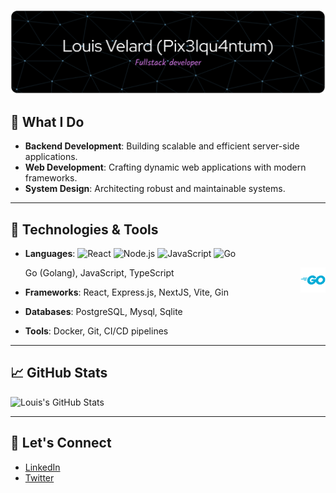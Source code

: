 ![Header](./github-header-image.png)

## 🧠 What I Do

* **Backend Development**: Building scalable and efficient server-side applications.
* **Web Development**: Crafting dynamic web applications with modern frameworks.
* **System Design**: Architecting robust and maintainable systems.

---

## 🔧 Technologies & Tools
* **Languages**: 
  ![React](https://img.shields.io/badge/React-61DAFB?style=for-the-badge&logo=react&logoColor=black)
  ![Node.js](https://img.shields.io/badge/Node.js-339933?style=for-the-badge&logo=node-dot-js&logoColor=white)
  ![JavaScript](https://img.shields.io/badge/JavaScript-F7DF1E?style=for-the-badge&logo=javascript&logoColor=black)
  ![Go](https://img.shields.io/badge/Language-Go-blue?logo=go&logoColor=white&style=for-the-badge)


  <img align="right" alt="Coding" width="40" src="https://github.com/devicons/devicon/blob/master/icons/go/go-original-wordmark.svg"> Go (Golang), JavaScript, TypeScript
* **Frameworks**: React, Express.js, NextJS, Vite, Gin
* **Databases**: PostgreSQL, Mysql, Sqlite
* **Tools**: Docker, Git, CI/CD pipelines

---

## 📈 GitHub Stats

![Louis's GitHub Stats](https://github-readme-stats.vercel.app/api?username=Pix3lqu4ntum\&show_icons=true\&hide_title=true\&count_private=true\&hide=prs\&theme=radical)

---

## 📣 Let's Connect

* [LinkedIn](https://www.linkedin.com/in/louis-velard/)
* [Twitter](https://twitter.com/Pix3lqu4ntum)
